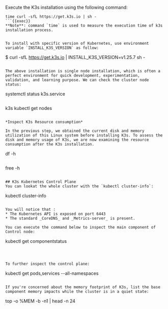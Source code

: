 Execute the K3s installation using the following command:

```
time curl -sfL https://get.k3s.io | sh -
```{{exec}}
**Note**: command `time` is used to measure the execution time of k3s installation process.


To install with specific version of Kubernetes, use environment variable `INSTALL_K3S_VERSION` as follow:

```
$ curl -sfL https://get.k3s.io | INSTALL_K3S_VERSION=v1.25.7 sh -
```

The above installation is single node installation, which is often a perfect environment for quick development, experimentation, validation, and learning purpose. We can check the cluster node status:

```
systemctl status k3s.service
```{{exec}}

```
k3s kubectl get nodes
```{{exec}}

*Inspect K3s Resource consumption*

In the previous step, we obtained the current disk and memory utilization of this Linux system before installing K3s. To assess the disk and memory usage of K3s, we are now examining the resource consumption after the K3s installation.

```
df -h 
```{{exec}}

```
free -h 
```{{exec}}

## K3s Kubernetes Control Plane
You can lookat the whole cluster with the `kubectl cluster-info`:

```
kubectl cluster-info
```{{exec}}

You will notice that :
* The Kubernetes API is exposed on port 6443
* The standard _CoreDNS_ and _Metrics-server_ is present. 

You can execute the command below to inspect the main component of Control node:
```
kubectl get componentstatus
```{{exec}}



To further inspect the control plane:

```
kubectl get pods,services --all-namespaces
```{{exec}}

If you're concerned about the memory footprint of K3s, list the base component memory impacts while the cluster is in a quiet state:

```
top -o %MEM -b -n1 | head -n 24
```{{exec}}
